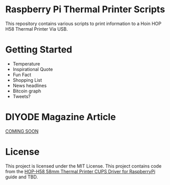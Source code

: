 # Raspberry Pi Thermal Printer Scripts

This repository contains various scripts to print information to a Hoin HOP H58 Thermal Printer Via USB.

# Getting Started

- Temperature
- Inspirational Quote
- Fun Fact
- Shopping List
- News headlines
- Bitcoin graph
- Tweets?

# DIYODE Magazine Article

[COMING SOON](https://diyodemag.com/)

# License

This project is licensed under the MIT License. This project contains code from the [HOP-H58 58mm Thermal Printer CUPS Driver for RaspberryPi](https://github.com/OkkarMin/HOP-H58-RaspberryPi-Driver) guide and TBD.
